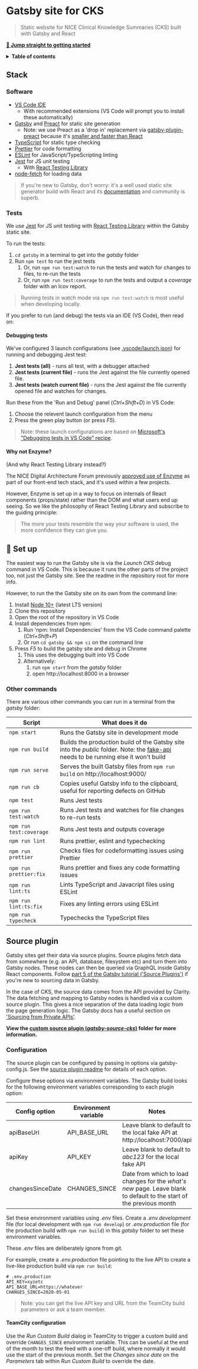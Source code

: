 # Gatsby site for CKS

> Static website for NICE Clinical Knowledge Summaries (CKS) built with Gatsby and React

[**:rocket: Jump straight to getting started**](#rocket-set-up)

<details>
<summary><strong>Table of contents</strong></summary>
<!-- START doctoc -->

- [Gatsby site for CKS](#gatsby-site-for-cks) - [Stack](#stack) - [Software](#software) - [Tests](#tests) - [Debugging tests](#debugging-tests) - [Why not Enzyme?](#why-not-enzyme) - [:rocket: Set up](#rocket-set-up) - [Other commands](#other-commands) - [Source plugin](#source-plugin) - [Configuration](#configuration) - [TeamCity configuration](#teamcity-configuration)

<!-- END doctoc -->
</details>

## Stack

### Software

- [VS Code IDE](https://code.visualstudio.com/)
  - With recommended extensions (VS Code will prompt you to install these automatically)
- [Gatsby](https://www.gatsbyjs.org/) and [Preact](https://preactjs.com/) for static site generation
  - Note: we use Preact as a 'drop in' replacement via [gatsby-plugin-preact](https://www.gatsbyjs.com/plugins/gatsby-plugin-preact/) because it's [smaller and faster than React](https://dev.to/hdoro/make-gatsby-faster-with-preact-1-loc-4nd6)
- [TypeScript](https://www.typescriptlang.org/) for static type checking
- [Prettier](https://prettier.io/) for code formatting
- [ESLint](https://eslint.org/) for JavaScript/TypeScripting linting
- [Jest](https://jestjs.io/) for JS unit testing
  - With [React Testing Library](https://testing-library.com/docs/react-testing-library/intro)
- [node-fetch](https://www.npmjs.com/package/node-fetch) for loading data

> If you're new to Gatsby, don't worry: it's a well used static site generator build with React and its [documentation](https://www.gatsbyjs.org/docs/) and community is superb.

### Tests

We use [Jest](https://jestjs.io/) for JS unit testing with [React Testing Library](https://testing-library.com/docs/react-testing-library/intro) within the Gatsby static site.

To run the tests:

1. `cd gatsby` in a terminal to get into the _gatsby_ folder
2. Run `npm test` to run the jest tests
   1. Or, run `npm run test:watch` to run the tests and watch for changes to files, to re-run the tests
   2. Or, run `npm run test:coverage` to run the tests and output a _coverage_ folder with an lcov report.

> Running tests in watch mode via `npm run test:watch` is most useful when developing locally.

If you prefer to run (and debug) the tests via an IDE (VS Code), then read on:

#### Debugging tests

We've configured 3 launch configurations (see [.vscode/launch.json](.vscode/launch.json)) for running and debugging Jest test:

1. **Jest tests (all)** - runs all test, with a debugger attached
2. **Jest tests (current file)** - runs the Jest against the file currently opened file.
3. **Jest tests (watch current file)** - runs the Jest against the file currently opened file and watches for changes.

Run these from the 'Run and Debug' panel (_Ctrl+Shift+D_) in VS Code:

1. Choose the relevent launch configuration from the menu
2. Press the green play button (or press _F5_).

> Note: these launch configurations are based on [Microsoft's "Debugging tests in VS Code" recipe](https://github.com/microsoft/vscode-recipes/tree/master/debugging-jest-tests).

#### Why not Enzyme?

(And why React Testing Library instead?)

The NICE Digital Architecture Forum previously [approved use of Enzyme](https://github.com/nice-digital/technology-radar/commit/d91648f10c68457bd3a6922abd3441fbd8bd9f4f#diff-e19433e580cdcbfea7a30b748229225eR16) as part of our front-end tech stack, and it's used within a few projects.

However, Enzyme is set up in a way to focus on internals of React components (props/state) rather than the DOM and what users end up seeing. So we like the philosophy of React Testing Library and subscribe to the guiding principle:

> The more your tests resemble the way your software is used, the more confidence they can give you.

## :rocket: Set up

The easiest way to run the Gatsby site is via the _Launch CKS_ debug command in VS Code. This is because it runs the other parts of the project too, not just the Gatsby site. See the readme in the repository root for more info.

However, to run the the Gatsby site on its own from the command line:

1. Install [Node 10+](https://nodejs.org/en/download/) (latest LTS version)
2. Clone this repository
3. Open the root of the repository in VS Code
4. Install dependencies from npm:
   1. Run 'npm: Install Dependencies' from the VS Code command palette (_Ctrl+Shift+P_)
   2. Or run `cd gatsby && npm ci` on the command line
5. Press _F5_ to build the gatsby site and debug in Chrome
   1. This uses the debugging built into VS Code
   2. Alternatively:
      1. run `npm start` from the _gatsby_ folder
      2. open http://localhost:8000 in a browser

### Other commands

There are various other commands you can run in a terminal from the _gatsby_ folder:

| Script                  | What does it do                                                                                                                                        |
| ----------------------- | ------------------------------------------------------------------------------------------------------------------------------------------------------ |
| `npm start`             | Runs the Gatsby site in development mode                                                                                                               |
| `npm run build`         | Builds the production build of the Gatsby site into the _public_ folder. Note: the [fake-api](fake-api#readme) needs to be running else it won't build |
| `npm run serve`         | Serves the built Gatsby files from `npm run build` on http://localhost:9000/                                                                           |
| `npm run cb`            | Copies useful Gatsby info to the clipboard, useful for reporting defects on GitHub                                                                     |
| `npm test`              | Runs Jest tests                                                                                                                                        |
| `npm run test:watch`    | Runs Jest tests and watches for file changes to re-run tests                                                                                           |
| `npm run test:coverage` | Runs Jest tests and outputs coverage                                                                                                                   |
| `npm run lint`          | Runs prettier, eslint and typechecking                                                                                                                 |
| `npm run prettier`      | Checks files for codeformatting issues using Prettier                                                                                                  |
| `npm run prettier:fix`  | Runs prettier and fixes any code formatting issues                                                                                                     |
| `npm run lint:ts`       | Lints TypeScript and Javacript files using ESLint                                                                                                      |
| `npm run lint:ts:fix`   | Fixes any linting errors using ESLint                                                                                                                  |
| `npm run typecheck`     | Typechecks the TypeScript files                                                                                                                        |

## Source plugin

Gatsby sites get their data via source plugins. Source plugins fetch data from somewhere (e.g. an API, database, filesystem etc) and turn them into Gatsby nodes. These nodes can then be queried via GraphQL inside Gatsby React components. Follow [part 5 of the Gatsby tutorial ('Source Plugins')](https://www.gatsbyjs.org/tutorial/part-five/) if you're new to sourcing data in Gatsby.

In the case of CKS, the source data comes from the API provided by Clarity. The data fetching and mapping to Gatsby nodes is handled via a custom source plugin. This gives a nice separation of the data loading logic from the page generation logic. The Gatsby docs has a useful section on ['Sourcing from Private APIs'](https://www.gatsbyjs.org/docs/sourcing-from-private-apis/).

**View the [custom source plugin (_gatsby-source-cks_)](plugins/gatsby-source-cks) folder for more information.**

### Configuration

The source plugin can be configured by passing in options via gatsby-config.js. See the [source plugin readme](plugins/gatsby-source-cks/README.md#configuration) for details of each option.

Configure these options via environment variables. The Gatsby build looks for the following environment variables corresponding to each plugin option:

| Config option    | Environment variable | Notes                                                                                                                |
| ---------------- | -------------------- | -------------------------------------------------------------------------------------------------------------------- |
| apiBaseUrl       | API_BASE_URL         | Leave blank to default to the local fake API at http://localhost:7000/api                                            |
| apiKey           | API_KEY              | Leave blank to default to _abc123_ for the local fake API                                                            |
| changesSinceDate | CHANGES_SINCE        | Date from which to load changes for the _what's new_ page. Leave blank to default to the start of the previous month |

Set these environment variables using _.env_ files. Create a _.env.development_ file (for local development with `npm run develop`) or _.env.production_ file (for the production build with `npm run build`) in this _gatsby_ folder to set these environment variables.

These _.env_ files are deliberately ignore from git.

For example, create a _.env.production_ file pointing to the live API to create a live-like production build via `npm run build`:

```
# .env.production
API_KEY=xyzetc
API_BASE_URL=https://whatever
CHANGES_SINCE=2020-05-01
```

> Note: you can get the live API key and URL from the TeamCity build parameters or ask a team member.

#### TeamCity configuration

Use the _Run Custom Build_ dialog in TeamCity to trigger a custom build and override `CHANGES_SINCE` environment variable. This can be useful at the end of the month to test the feed with a one-off build, where normally it would use the start of the previous month. Set the _Changes since date_ on the _Parameters_ tab within _Run Custom Build_ to override the date.
